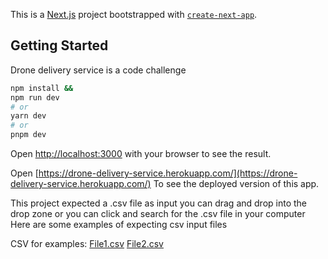 This is a [Next.js](https://nextjs.org/) project bootstrapped with [`create-next-app`](https://github.com/vercel/next.js/tree/canary/packages/create-next-app).

## Getting Started

Drone delivery service is a code challenge

```bash
npm install && 
npm run dev
# or
yarn dev
# or
pnpm dev
```

Open [http://localhost:3000](http://localhost:3000) with your browser to see the result.

Open [https://drone-delivery-service.herokuapp.com/](https://drone-delivery-service.herokuapp.com/) To see the deployed version of this app.

This project expected a .csv file as input you can drag and drop into the drop zone or you can click and search for the .csv file in your computer
Here are some examples of expecting csv input files

CSV for examples:
[File1.csv](https://github.com/Eversonzs/drone-delivery-service/blob/main/src/app/resources/files/dronesAndLocations1.csv)
[File2.csv](https://github.com/Eversonzs/drone-delivery-service/blob/main/src/app/resources/files/dronesAndLocations2.csv)
